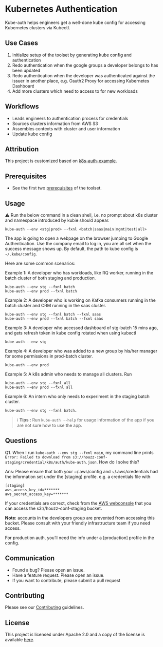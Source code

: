 # Kubernetes Authentication

Kube-auth helps engineers get a well-done kube config for accessing Kubernetes clusters via Kubectl.

## Use Cases
1. Initialize setup of the toolset by generating kube config and authentication
2. Redo authentication when the google groups a developer belongs to has been updated
3. Redo authentication when the developer was authenticated against the issuer in another place, e.g. Oauth2 Proxy for accessing Kubernetes Dashboard
4. Add more clusters which need to access to for new workloads  

## Workflows
* Leads engineers to authentication process for credentials
* Sources clusters information from AWS S3
* Assembles contexts with cluster and user information
* Update kube config

## Attribution
This project is customized based on [k8s-auth-example](https://github.com/pusher/k8s-auth-example).

## Prerequisites

* See the first two [prerequisites](https://github.com/Houzz/kube-atlas/tree/master/infra/toolset/README.md#prerequisites) of the toolset. 

## Usage

:warning: Run the below command in a clean shell, i.e. no prompt about k8s cluster and namespace introduced by kubie should appear.     

```
kube-auth --env <stg|prod> --fxnl <batch|saas|main|mgmt|test|all> 
```
The app is going to open a webpage on the browser jumping to Google Authentication. Use the company email to log in, you are all set when the success message shows up. By default, the path to kube config is `~/.kube/config`.

Here are some common scenarios:

Example 1: A developer who has workloads, like RQ worker, running in the batch cluster of both staging and production. 
```
kube-auth --env stg --fxnl batch
kube-auth --env prod --fxnl batch
```

Example 2: A developer who is working on Kafka consumers running in the batch cluster and CRM running in the saas cluster. 
```
kube-auth --env stg --fxnl batch --fxnl saas
kube-auth --env prod --fxnl batch --fxnl saas
```

Example 3: A developer who accessed dashboard of stg-batch 15 mins ago, and gets refresh token in kube config rotated when using kubectl  
```
kube-auth --env stg
```

Example 4: A developer who was added to a new group by his/her manager for some permissions in prod-batch cluster. 
```
kube-auth --env prod
```

Example 5: A k8s admin who needs to manage all clusters. Run 
```
kube-auth --env stg --fxnl all
kube-auth --env prod --fxnl all
```

Example 6: An intern who only needs to experiment in the staging batch cluster.
```
kube-auth --env stg --fxnl batch.
```

> :information_source: **Tips :** Run `kube-auth --help` for usage information of the app if you are not sure how to use the app.

## Questions
Q1. When I run `kube-auth --env stg --fxnl main`, my command line prints `Error: Failed to download from s3://houzz-conf-staging/credential/k8s/auth/kube-auth.json`. How do I solve this?

Ans: Please ensure that both your ~/.aws/config and ~/.aws/credentials had the information set under the [staging] profile.
e.g. a credentials file with
```
[staging]
aws_access_key_id=*******
aws_secret_access_key=*******
```

If your credentials are correct, check from the [AWS webconsole](https://aws.amazon.com/console/) that you can access the s3://houzz-conf-staging bucket. 

**Note:** accounts in the developers group are prevented from accessing this bucket. Please consult with your friendly infrastructure team if you need access.

For production auth, you’ll need the info under a [production] profile in the config.

## Communication

* Found a bug? Please open an issue.
* Have a feature request. Please open an issue.
* If you want to contribute, please submit a pull request

## Contributing
Please see our [Contributing](CONTRIBUTING.md) guidelines.

## License
This project is licensed under Apache 2.0 and a copy of the license is available [here](LICENSE).
